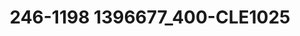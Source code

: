 ---
title: 246-1198 1396677_400-CLE1025
image: 246-1198 1396677_400-CLE1025.jpg
brand: thumbs
layout: vestito
---